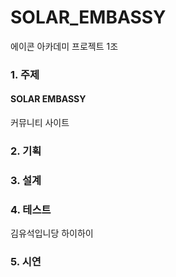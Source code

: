 # SOLAR_EMBASSY
에이콘 아카데미 프로젝트 1조

### 1. 주제
#### SOLAR EMBASSY
커뮤니티 사이트

### 2. 기획

### 3. 설계

### 4. 테스트
김유석입니당 하이하이

### 5. 시연
